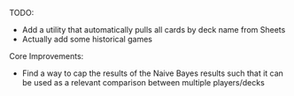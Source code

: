 TODO:
- Add a utility that automatically pulls all cards by deck name from Sheets
- Actually add some historical games

Core Improvements:
- Find a way to cap the results of the Naive Bayes results such that it can be used as a relevant comparison between multiple players/decks